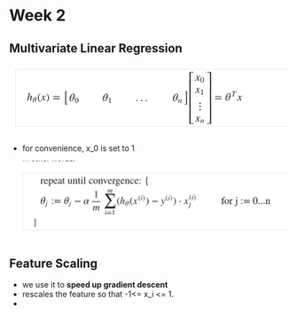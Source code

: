 # Week 2

## Multivariate Linear Regression

![](<.gitbook/assets/Screen Shot 2022-06-14 at 2.35.03 PM.png>)

* for convenience, x\_0 is set to 1

![](<.gitbook/assets/Screen Shot 2022-06-14 at 2.47.34 PM.png>)



## Feature Scaling

* we use it to **speed up gradient descent**
* rescales the feature so that -1<= x\_i <= 1.
*

